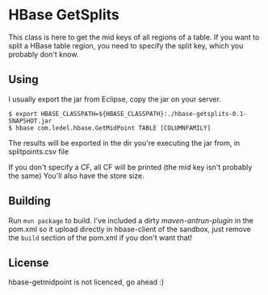 # HBase GetSplits

This class is here to get the mid keys of all regions of a table.
If you want to split a HBase table region, you need to specify the split key, which you probably don't know.

## Using

I usually export the jar from Eclipse, copy the jar on your server.

```
$ export HBASE_CLASSPATH=${HBASE_CLASSPATH}:./hbase-getsplits-0.1-SNAPSHOT.jar
$ hbase com.ledel.hbase.GetMidPoint TABLE [COLUMNFAMILY]
```

The results will be exported in the dir you're executing the jar from, in splitpoints.csv file

If you don't specify a CF, all CF will be printed (the mid key isn't probably the same)
You'll also have the store size. 

## Building

Run `mvn package` to build.
I've included a dirty *maven-antrun-plugin* in the pom.xml so it upload directly in hbase-client of the sandbox, just remove the `build` section of the pom.xml if you don't want that!



## License

hbase-getmidpoint is not licenced, go ahead :)

